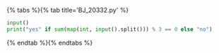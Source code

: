 {% tabs %}{% tab title='BJ_20332.py' %}

```py
input()
print("yes" if sum(map(int, input().split())) % 3 == 0 else "no")
```

{% endtab %}{% endtabs %}
